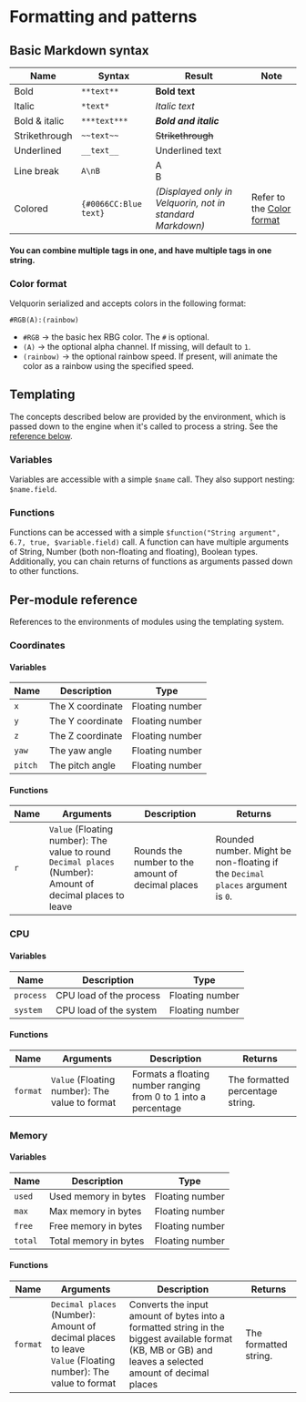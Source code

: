 # Formatting and patterns
## Basic Markdown syntax
| Name          | Syntax                | Result                                                    | Note                                       |
|---------------|-----------------------|-----------------------------------------------------------|--------------------------------------------|
| Bold          | `**text**`            | **Bold text**                                             |                                            |
| Italic        | `*text*`              | *Italic text*                                             |                                            |
| Bold & italic | `***text***`          | ***Bold and italic***                                     |                                            |
| Strikethrough | `~~text~~`            | ~~Strikethrough~~                                         |                                            |
| Underlined    | `__text__`            | Underlined text                                           |                                            |
| Line break    | `A\nB`                | A<br/>B                                                   |                                            |
| Colored       | `{#0066CC:Blue text}` | *(Displayed only in Velquorin, not in standard Markdown)* | Refer to the [Color format](#color-format) |

#### You can combine multiple tags in one, and have multiple tags in one string.

### Color format
Velquorin serialized and accepts colors in the following format:
```
#RGB(A):(rainbow)
```

- `#RGB` → the basic hex RBG color. The `#` is optional.
- `(A)` → the optional alpha channel. If missing, will default to `1`.
- `(rainbow)` → the optional rainbow speed. If present, will animate the color as a rainbow using the specified speed.

## Templating
The concepts described below are provided by the environment, which is passed down to the engine when it's called to process a string. See the [reference below](#per-module-reference).

### Variables
Variables are accessible with a simple `$name` call. They also support nesting: `$name.field`.

### Functions
Functions can be accessed with a simple `$function("String argument", 6.7, true, $variable.field)` call.
A function can have multiple arguments of String, Number (both non-floating and floating), Boolean types.
Additionally, you can chain returns of functions as arguments passed down to other functions.

## Per-module reference
References to the environments of modules using the templating system.

### Coordinates
#### Variables
| Name    | Description      | Type            |
|---------|------------------|-----------------|
| `x`     | The X coordinate | Floating number |
| `y`     | The Y coordinate | Floating number |
| `z`     | The Z coordinate | Floating number |
| `yaw`   | The yaw angle    | Floating number |
| `pitch` | The pitch angle  | Floating number |

#### Functions
| Name | Arguments                                                                                                      | Description                                       | Returns                                                                        |
|------|----------------------------------------------------------------------------------------------------------------|---------------------------------------------------|--------------------------------------------------------------------------------|
| `r`  | `Value` (Floating number): The value to round<br/>`Decimal places` (Number): Amount of decimal places to leave | Rounds the number to the amount of decimal places | Rounded number. Might be non-floating if the `Decimal places` argument is `0`. |


### CPU
#### Variables
| Name      | Description             | Type            |
|-----------|-------------------------|-----------------|
| `process` | CPU load of the process | Floating number |
| `system`  | CPU load of the system  | Floating number |

#### Functions
| Name     | Arguments                                      | Description                                                     | Returns                          |
|----------|------------------------------------------------|-----------------------------------------------------------------|----------------------------------|
| `format` | `Value` (Floating number): The value to format | Formats a floating number ranging from 0 to 1 into a percentage | The formatted percentage string. |


### Memory
#### Variables
| Name    | Description           | Type            |
|---------|-----------------------|-----------------|
| `used`  | Used memory in bytes  | Floating number |
| `max`   | Max memory in bytes   | Floating number |
| `free`  | Free memory in bytes  | Floating number |
| `total` | Total memory in bytes | Floating number |

#### Functions
| Name     | Arguments                                                                                                       | Description                                                                                                                                              | Returns               |
|----------|-----------------------------------------------------------------------------------------------------------------|----------------------------------------------------------------------------------------------------------------------------------------------------------|-----------------------|
| `format` | `Decimal places` (Number): Amount of decimal places to leave<br/>`Value` (Floating number): The value to format | Converts the input amount of bytes into a formatted string in the biggest available format (KB, MB or GB) and leaves a selected amount of decimal places | The formatted string. |
